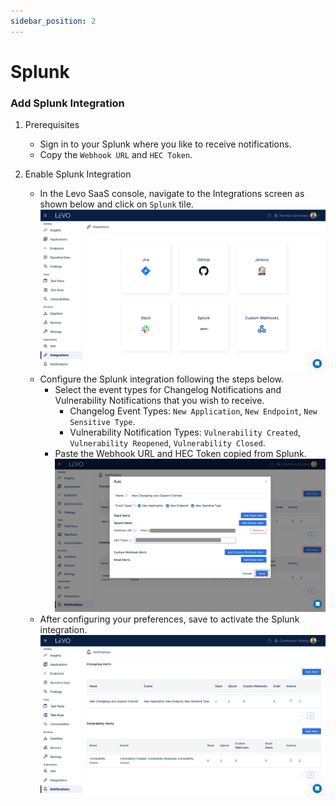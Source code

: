 ```yaml
---
sidebar_position: 2
---
```


# Splunk

### Add Splunk Integration

1. Prerequisites
    - Sign in to your Splunk where you like to receive notifications.
    - Copy the `Webhook URL` and `HEC Token`.

2. Enable Splunk Integration
    - In the Levo SaaS console, navigate to the Integrations screen as shown below and click on `Splunk` tile.
      ![](../assets/Integrations/Integrations-Screen.png)
    - Configure the Splunk integration following the steps below.
        - Select the event types for Changelog Notifications and Vulnerability Notifications that you wish to receive.
            - Changelog Event Types: `New Application`, `New Endpoint`, `New Sensitive Type`.
            - Vulnerability Notification Types: `Vulnerability Created`, `Vulnerability Reopened`, `Vulnerability Closed`.
        - Paste the Webhook URL and HEC Token copied from Splunk.
          ![](../assets/Integrations/Splunk/Splunk-Integration-Add.png)
    - After configuring your preferences, save to activate the Splunk integration.
      ![](../assets/Integrations/Splunk/Splunk-Integrations-Enabled.png)

